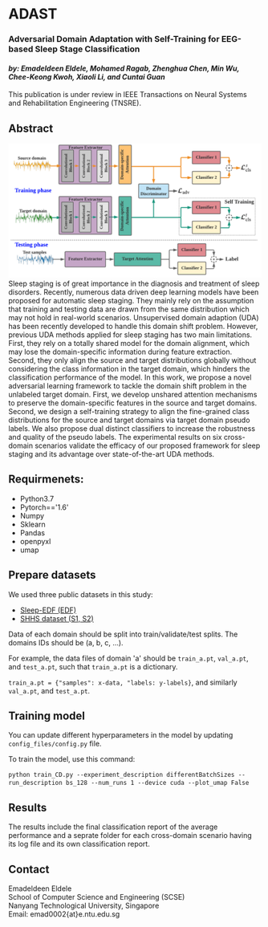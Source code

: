 # ADAST
### Adversarial Domain Adaptation with Self-Training for EEG-based Sleep Stage Classification
#### *by: Emadeldeen Eldele, Mohamed Ragab, Zhenghua Chen, Min Wu, Chee-Keong Kwoh, Xiaoli Li, and Cuntai Guan* 

This publication is under review in IEEE Transactions on Neural Systems and Rehabilitation Engineering (TNSRE).
## Abstract
![AttnSleep Architecture](misc/ADAST.png)
Sleep staging is of great importance in the diagnosis and treatment of sleep disorders. Recently, numerous data driven deep learning models have been proposed for automatic sleep staging. They mainly rely on the assumption that training and testing data are drawn from the same distribution which may not hold in real-world scenarios. Unsupervised domain adaption (UDA) has been recently developed to handle this domain shift problem. However, previous UDA methods applied for sleep staging has two main limitations. First, they rely on a totally shared model for the domain alignment, which may lose the domain-specific information during feature extraction. Second, they only align the source and target distributions globally without considering the class information in the target domain, which hinders the classification performance of the model. In this work, we propose a novel adversarial learning framework to tackle the domain shift problem in the unlabeled target domain. First, we develop unshared attention mechanisms to preserve the domain-specific features in the source and target domains. Second, we design a self-training strategy to align the fine-grained class distributions for the source and target domains via target domain pseudo labels. We also propose dual distinct classifiers to increase the robustness and quality of the pseudo labels. The experimental results on six cross-domain scenarios validate the efficacy of our proposed framework for sleep staging and its advantage over state-of-the-art UDA methods.

## Requirmenets:
- Python3.7
- Pytorch=='1.6'
- Numpy
- Sklearn
- Pandas
- openpyxl
- umap

## Prepare datasets
We used three public datasets in this study:
- [Sleep-EDF (EDF)](https://gist.github.com/emadeldeen24/a22691e36759934e53984289a94cb09b)
- [SHHS dataset (S1, S2)](https://sleepdata.org/datasets/shhs)

Data of each domain should be split into train/validate/test splits.
The domains IDs should be (a, b, c, ...). 

For example, the data files of domain 'a' should be 
`train_a.pt`, `val_a.pt`, and `test_a.pt`, such that `train_a.pt` is a dictionary.

`train_a.pt = {"samples": x-data, "labels: y-labels}`, and similarly `val_a.pt`, and `test_a.pt`.

## Training model 
You can update different hyperparameters in the model by updating `config_files/config.py` file.

To train the model, use this command:
```
python train_CD.py --experiment_description differentBatchSizes --run_description bs_128 --num_runs 1 --device cuda --plot_umap False
```
## Results
The results include the final classification report of the average performance and a seprate folder for each 
cross-domain scenario having its log file and its own classification report.

## Contact
Emadeldeen Eldele   
School of Computer Science and Engineering (SCSE)   
Nanyang Technological University, Singapore   
Email: emad0002{at}e.ntu.edu.sg   
